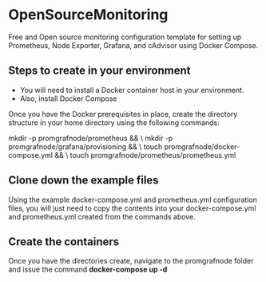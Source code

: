 # OpenSourceMonitoring

Free and Open source monitoring configuration template for setting up Prometheus, Node Exporter, Grafana, and cAdvisor using Docker Compose.

## Steps to create in your environment

- You will need to install a Docker container host in your environment. 
- Also, install Docker Compose

Once you have the Docker prerequisites in place, create the directory structure in your home directory using the following commands:


mkdir -p promgrafnode/prometheus && \ 
mkdir -p promgrafnode/grafana/provisioning && \ 
touch promgrafnode/docker-compose.yml && \ 
touch promgrafnode/prometheus/prometheus.yml

## Clone down the example files

Using the example docker-compose.yml and prometheus.yml configuration files, you will just need to copy the contents into your docker-compose.yml and prometheus.yml created from the commands above.

## Create the containers

Once you have the directories create, navigate to the promgrafnode folder and issue the command **docker-compose up -d**
